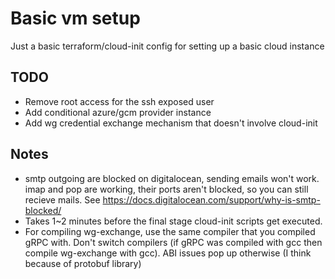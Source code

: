 # Basic vm setup
Just a basic terraform/cloud-init config for setting up a basic cloud instance

## TODO
- Remove root access for the ssh exposed user
- Add conditional azure/gcm provider instance
- Add wg credential exchange mechanism that doesn't involve cloud-init

## Notes
- smtp outgoing are blocked on digitalocean, sending emails won't work. imap and pop are working, their ports aren't blocked, so you can still recieve mails. See https://docs.digitalocean.com/support/why-is-smtp-blocked/
- Takes 1~2 minutes before the final stage cloud-init scripts get executed.
- For compiling wg-exchange, use the same compiler that you compiled gRPC with. Don't switch compilers (if gRPC was compiled with gcc then compile wg-exchange with gcc). ABI issues pop up otherwise (I think because of protobuf library)
